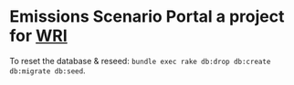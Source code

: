 # Emissions Scenario Portal a project for [WRI](http://www.wri.org)

To reset the database & reseed: `bundle exec rake db:drop db:create db:migrate db:seed`.
